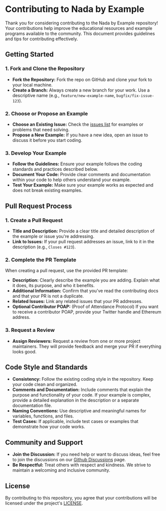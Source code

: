 # Contributing to Nada by Example

Thank you for considering contributing to the Nada by Example repository! Your contributions help improve the educational resources and example programs available to the community. This document provides guidelines and tips for contributing effectively.

## Getting Started

### 1. Fork and Clone the Repository
- **Fork the Repository:** Fork the repo on GitHub and clone your fork to your local machine.
- **Create a Branch:** Always create a new branch for your work. Use a descriptive name (e.g., `feature/new-example-name`, `bugfix/fix-issue-123`).

### 2. Choose or Propose an Example
- **Choose an Existing Issue:** Check the [issues list](https://github.com/NillionNetwork/nada-by-example/issues) for examples or problems that need solving.
- **Propose a New Example:** If you have a new idea, open an issue to discuss it before you start coding.

### 3. Develop Your Example
- **Follow the Guidelines:** Ensure your example follows the coding standards and practices described below.
- **Document Your Code:** Provide clear comments and documentation within your code to help others understand your example.
- **Test Your Example:** Make sure your example works as expected and does not break existing examples.

## Pull Request Process

### 1. Create a Pull Request
- **Title and Description:** Provide a clear title and detailed description of the example or issue you're addressing.
- **Link to Issues:** If your pull request addresses an issue, link to it in the description (e.g., `Closes #123`).

### 2. Complete the PR Template
When creating a pull request, use the provided PR template:

- **Description:** Clearly describe the example you are adding. Explain what it does, its purpose, and who it benefits.
- **Additional Information:** Confirm that you've read the contributing docs and that your PR is not a duplicate.
- **Related Issues:** Link any related issues that your PR addresses.
- **Optional Contributor POAP:** (Proof of Attendance Protocol) If you want to receive a contributor POAP, provide your Twitter handle and Ethereum address.

### 3. Request a Review
- **Assign Reviewers:** Request a review from one or more project maintainers. They will provide feedback and merge your PR if everything looks good.

## Code Style and Standards

- **Consistency:** Follow the existing coding style in the repository. Keep your code clean and organized.
- **Comments and Documentation:** Include comments that explain the purpose and functionality of your code. If your example is complex, provide a detailed explanation in the description or a separate documentation file.
- **Naming Conventions:** Use descriptive and meaningful names for variables, functions, and files.
- **Test Cases:** If applicable, include test cases or examples that demonstrate how your code works.

## Community and Support

- **Join the Discussion:** If you need help or want to discuss ideas, feel free to join the discussions on our [Github Discussions](https://github.com/orgs/NillionNetwork/discussions) page.
- **Be Respectful:** Treat others with respect and kindness. We strive to maintain a welcoming and inclusive community.

## License

By contributing to this repository, you agree that your contributions will be licensed under the project's [LICENSE](./LICENSE).
